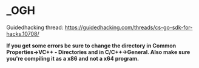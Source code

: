 # _OGH
Guidedhacking thread: https://guidedhacking.com/threads/cs-go-sdk-for-hacks.10708/

<b>If you get some errors be sure to change the directory in Common Properties->VC++ - Directories and in C/C++->General.
Also make sure you're compiling it as a x86 and not a x64 program.</b>
